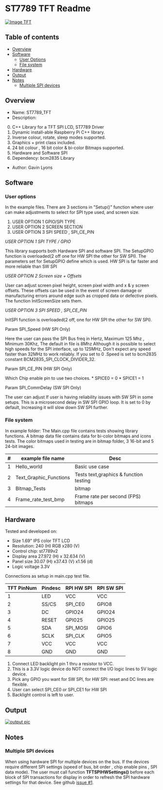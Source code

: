 # ST7789 TFT Readme

[![Image TFT](https://github.com/gavinlyonsrepo/Display_Lib_RPI/blob/main/extra/images/st7789.jpg)](https://github.com/gavinlyonsrepo/Display_Lib_RPI/blob/main/extra/images/st7789.jpg)

## Table of contents

  * [Overview](#overview)
  * [Software](#software)
      * [User Options](#user-options)
      * [File system](#file-system) 
  * [Hardware](#hardware)
  * [Output](#output)
  * [Notes](#notes)
     * [Multiple SPI devices](#multiple-spi-devices)

## Overview

* Name: ST7789_TFT
* Description:

0. C++ Library for a TFT SPI LCD, ST7789 Driver
1. Dynamic install-able Raspberry Pi C++ library.
2. Inverse colour, rotate, sleep modes supported.
3. Graphics + print class included.
4. 24 bit colour , 16 bit color & bi-color Bitmaps supported.
5. Hardware and Software SPI
6. Dependency: bcm2835 Library

* Author: Gavin Lyons

## Software

### User options

In the example files. There are 3 sections in "Setup()" function 
where user can make adjustments to select for SPI type used, and screen size.

1. USER OPTION 1 GPIO/SPI TYPE
2. USER OPTION 2 SCREEN SECTION 
3. USER OPTION 3 SPI SPEED , SPI_CE_PIN

*USER OPTION 1 SPI TYPE / GPIO*

This library supports both Hardware SPI and software SPI.
The SetupGPIO function is overloaded(2 off one for HW SPI the other for SW SPI).
The parameters set for SetupGPIO define which is used.
HW SPI is far faster and more reliable than SW SPI

*USER OPTION 2 Screen size  + Offsets*

User can adjust screen pixel height, screen pixel width and x & y screen offsets.
These offsets can be used in the event of screen damage or manufacturing errors around edge 
such as cropped data or defective pixels.
The function InitScreenSize sets them.

*USER OPTION 3  SPI SPEED , SPI_CE_PIN*

InitSPI function is overloaded(2 off, one for HW SPI the other for SW SPI).

Param SPI_Speed (HW SPI Only)

Here the user can pass the SPI Bus freq in Hertz,
Maximum 125 Mhz , Minimum 30Khz, The default in file is 8Mhz 
Although it is possible to select high speeds for the SPI interface, up to 125MHz,
Don't expect any speed faster than 32MHz to work reliably.
If you set to 0 .Speed is set to bcm2835 constant BCM2835_SPI_CLOCK_DIVIDER_32.

Param SPI_CE_PIN (HW SPI Only)

Which Chip enable pin to use two choices.
	* SPICE0 = 0
	* SPICE1 = 1

Param SPI_CommDelay (SW SPI Only)

The user can adjust If user is having reliability issues with SW SPI in some setups.
This is a microsecond delay in SW SPI GPIO loop. It is set to 0 by default, Increasing it will slow 
down SW SPI further.

### File system

In example folder:
The Main.cpp file contains tests showing library functions.
A bitmap data file contains data for bi-color bitmaps and icons tests.
The color bitmaps used in testing are in bitmap folder, 3 16-bit and 5 24-bit images.

| # | example file name  | Desc|
| ------ | ------ |  ------ |
| 1 | Hello_world| Basic use case |
| 2 | Text_Graphic_Functions | Tests text,graphics & function testing  |
| 3 | Bitmap_Tests | bitmap |
| 4 | Frame_rate_test_bmp | Frame rate per second (FPS) bitmaps |

## Hardware

Tested and developed on:

* Size 1.69" IPS color TFT LCD
* Resolution: 240 (H) RGB x280 (V)
* Control chip: st7789v2
* Display area 27.972 (H) x 32.634 (V)
* Panel size 30.07 (H) x37.43 (V) x1.56 (d)
* Logic voltage 3.3V

Connections as setup in main.cpp test file.

| TFT PinNum | Pindesc | RPI HW SPI | RPI SW SPI |
| --- | --- | --- | --- |
| 1 | LED | VCC |  VCC |
| 2 | SS/CS | SPI_CE0 | GPIO8 |
| 3 | DC | GPIO24 | GPIO24  |
| 4 | RESET | GPI025  | GPIO25 |
| 5 | SDA | SPI_MOSI | GPIO6 |
| 6 | SCLK | SPI_CLK | GPIO5 |
| 7 | VCC | VCC | VCC  |
| 8 | GND | GND | GND |


1. Connect LED backlight pin 1 thru a resistor to VCC.
2. This is a 3.3V logic device do NOT connect the I/O logic lines to 5V logic device.
3. Pick any GPIO you want for SW SPI,  for HW SPI: reset and DC lines are flexible.
4. User can select  SPI_CE0  or SPI_CE1 for HW SPI
5. Backlight control is left to user.

## Output

[![output pic](https://github.com/gavinlyonsrepo/Display_Lib_RPI/blob/main/extra/images/st7789output.jpg)](https://github.com/gavinlyonsrepo/Display_Lib_RPI/blob/main/extra/images/st7789output.jpg)

## Notes

### Multiple SPI devices

When using hardware SPI for multiple devices on the bus.
If the devices require different SPI settings (speed of bus, bit order , chip enable pins , SPI data mode).
The user must call function **TFTSPIHWSettings()** before each block of SPI transactions for display in order to refresh the SPI hardware settings for that device. See github [issue #1](https://github.com/gavinlyonsrepo/Display_Lib_RPI/issues/1).

